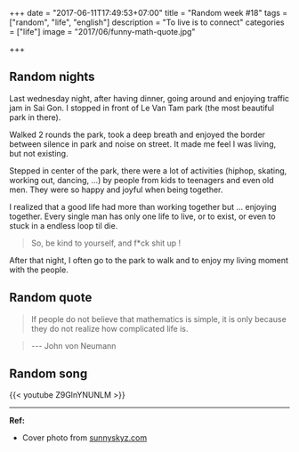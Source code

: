 +++
date = "2017-06-11T17:49:53+07:00"
title = "Random week #18"
tags = ["random", "life", "english"]
description = "To live is to connect"
categories = ["life"]
image = "2017/06/funny-math-quote.jpg"

+++

## Random nights

Last wednesday night, after having dinner, going around and enjoying traffic jam in Sai Gon. I stopped in front of Le Van Tam park (the most beautiful park in there).

Walked 2 rounds the park, took a deep breath and enjoyed the border between silence in park and noise on street. It made me feel I was living, but not existing.

Stepped in center of the park, there were a lot of activities (hiphop, skating, working out, dancing, ...) by people from kids to teenagers and even old men. They were so happy and joyful when being together.

I realized that a good life had more than working together but ... enjoying together. Every single man has only one life to live, or to exist, or even to stuck in a endless loop til die.

> So, be kind to yourself, and f*ck shit up !

After that night, I often go to the park to walk and to enjoy my living moment with the people.

## Random quote

> If people do not believe that mathematics is simple, it is only because they do not realize how complicated life is.

> --- John von Neumann

## Random song

{{< youtube Z9GlnYNUNLM >}}

---------------------------------

**Ref:**

- Cover photo from [sunnyskyz.com](http://www.sunnyskyz.com/images/webpics/2012-10/5i5ai-funny-math-quote.jpg)